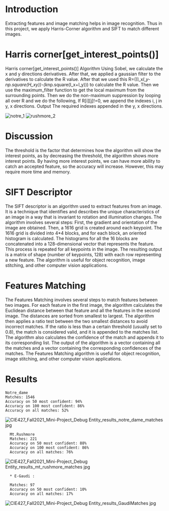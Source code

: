 # Introduction

Extracting features and image matching helps in image recognition. Thus in this project,
we apply Harris-Corner algorithm and SIFT to match different images.

# Harris corner[get_interest_points()]
Harris corner[get_interest_points()]
Algorithm
Using Sobel, we calculate the x and y directions derivatives.
After that, we applied a gaussian filter to the derivatives to calculate the R value.
After that we used this R=((I_x*I_y-np.square(H_xy))-(k*np.square(I_x+I_y))) to calculate the R value.
Then we use the maximum_filter function to get the local maximum from the surrounding points.
Then we do the non-maximum suppression by looping all over R and we do the following,
If R[i][j]!=0, we append the indexes i, j in y, x directions. 
Output
The required indexes appended in the y, x directions.

![notre_1](https://user-images.githubusercontent.com/49596777/221068913-03d92b19-c882-4ed5-b6cc-a33b60752566.png)
![rushmore_2](https://user-images.githubusercontent.com/49596777/221068930-f29405a6-c7c4-479e-a2c1-d836e42749c0.png)
# Discussion
The threshold is the factor that determines how the algorithm will show the interest points, as by decreasing the threshold, the algorithm shows more interest points. By having more interest points, we can have more ability to catch an accepted feature, so the accuracy will increase. However, this may require more time and memory.  

# SIFT Descriptor
The SIFT descriptor is an algorithm used to extract features from an image. It is a technique that identifies and describes the unique characteristics of an image in a way that is invariant to rotation and illumination changes. The algorithm involves several steps: First, the gradient and orientation of the image are obtained. Then, a 1616 grid is created around each keypoint. The 1616 grid is divided into 4*4 blocks, and for each block, an oriented histogram is calculated. The histograms for all the 16 blocks are concatenated into a 128-dimensional vector that represents the feature. This process is repeated for all keypoints in the image. The resulting output is a matrix of shape (number of keypoints, 128) with each row representing a new feature. The algorithm is useful for object recognition, image stitching, and other computer vision applications.

# Features Matching 
The Features Matching involves several steps to match features between two images. For each feature in the first image, the algorithm calculates the Euclidean distance between that feature and all the features in the second image. The distances are sorted from smallest to largest. The algorithm then applies a ratio test between the two smallest distances to avoid incorrect matches. If the ratio is less than a certain threshold (usually set to 0.8), the match is considered valid, and it is appended to the matches list. The algorithm also calculates the confidence of the match and appends it to its corresponding list. The output of the algorithm is a vector containing all the matches and a vector containing the corresponding confidences of the matches. The Features Matching algorithm is useful for object recognition, image stitching, and other computer vision applications.


# Results 
    Notre_dame 
    Matches: 1546
    Accuracy on 50 most confident: 94%
    Accuracy on 100 most confident: 86%
    Accuracy on all matches: 52%
![CIE427_Fall2021_Mini-Project_Debug Entity_results_notre_dame_matches jpg](https://user-images.githubusercontent.com/49596777/221070047-63f15123-a794-4e07-8179-c504b59ebe6b.jpg)


      Mt.Rushmore 
      Matches: 221
      Accuracy on 50 most confident: 88%
      Accuracy on 100 most confident: 86%
      Accuracy on all matches: 76%
      
![CIE427_Fall2021_Mini-Project_Debug Entity_results_mt_rushmore_matches jpg](https://user-images.githubusercontent.com/49596777/221070158-4a90d711-5b81-409a-9066-2616a2d69a36.jpg)

      * E-Gaudi :

      Matches: 97
      Accuracy on 50 most confident: 10%
      Accuracy on all matches: 17%
      
![CIE427_Fall2021_Mini-Project_Debug Entity_results_GaudiMatches jpg](https://user-images.githubusercontent.com/49596777/221070254-934b10ba-4fec-43d2-8744-21263615a450.jpg)












